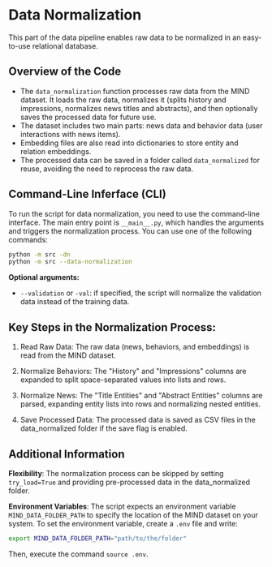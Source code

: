 # Data Normalization

This part of the data pipeline enables raw data to be normalized in an easy-to-use relational database.

## Overview of the Code

- The `data_normalization` function processes raw data from the MIND dataset. It loads the raw data, normalizes it (splits history and impressions, normalizes news titles and abstracts), and then optionally saves the processed data for future use.
- The dataset includes two main parts: news data and behavior data (user interactions with news items).
- Embedding files are also read into dictionaries to store entity and relation embeddings.
- The processed data can be saved in a folder called `data_normalized` for reuse, avoiding the need to reprocess the raw data.

## Command-Line Inferface (CLI)

To run the script for data normalization, you need to use the command-line interface. The main entry point is `__main__.py`, which handles the arguments and triggers the normalization process. You can use one of the following commands:

```bash
python -m src -dn
python -m src --data-normalization
```

**Optional arguments:**
- `--validation` or `-val`: if specified, the script will normalize the validation data instead of the training data.

## Key Steps in the Normalization Process:

1. Read Raw Data: The raw data (news, behaviors, and embeddings) is read from the MIND dataset.

2. Normalize Behaviors: The "History" and "Impressions" columns are expanded to split space-separated values into lists and rows.

3. Normalize News: The "Title Entities" and "Abstract Entities" columns are parsed, expanding entity lists into rows and normalizing nested entities.

4. Save Processed Data: The processed data is saved as CSV files in the data_normalized folder if the save flag is enabled.

## Additional Information

**Flexibility**: The normalization process can be skipped by setting `try_load=True` and providing pre-processed data in the data_normalized folder.

**Environment Variables**: The script expects an environment variable `MIND_DATA_FOLDER_PATH` to specify the location of the MIND dataset on your system. To set the environment variable, create a `.env` file and write:

```bash
export MIND_DATA_FOLDER_PATH="path/to/the/folder"
```

Then, execute the command `source .env`.